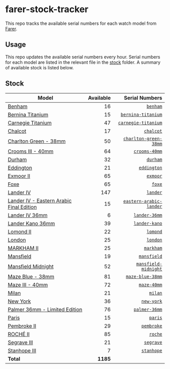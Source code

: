 # farer-stock-tracker

This repo tracks the available serial numbers for each watch model from [Farer](https://farer.com).

## Usage

This repo updates the available serial numbers every hour. Serial numbers for each model are listed in the relevant file in the [stock](./stock) folder. A summary of available stock is listed below.

## Stock

| Model | Available | Serial Numbers |
| ----- | --------: | -------------: |
| [Benham](https://usd.farer.com/products/benham) | 16 | [`benham`](./stock/benham) |
| [Bernina Titanium](https://usd.farer.com/products/bernina-titanium) | 15 | [`bernina-titanium`](./stock/bernina-titanium) |
| [Carnegie Titanium](https://usd.farer.com/products/carnegie-titanium) | 47 | [`carnegie-titanium`](./stock/carnegie-titanium) |
| [Chalcot](https://usd.farer.com/products/chalcot) | 17 | [`chalcot`](./stock/chalcot) |
| [Charlton Green - 38mm](https://usd.farer.com/products/charlton-green-38mm) | 50 | [`charlton-green-38mm`](./stock/charlton-green-38mm) |
| [Crooms III - 40mm](https://usd.farer.com/products/crooms-40mm) | 64 | [`crooms-40mm`](./stock/crooms-40mm) |
| [Durham](https://usd.farer.com/products/durham) | 32 | [`durham`](./stock/durham) |
| [Eddington](https://usd.farer.com/products/eddington) | 21 | [`eddington`](./stock/eddington) |
| [Exmoor II](https://usd.farer.com/products/exmoor) | 65 | [`exmoor`](./stock/exmoor) |
| [Foxe](https://usd.farer.com/products/foxe) | 65 | [`foxe`](./stock/foxe) |
| [Lander IV](https://usd.farer.com/products/lander) | 147 | [`lander`](./stock/lander) |
| [Lander IV - Eastern Arabic Final Edition](https://usd.farer.com/products/eastern-arabic-lander) | 15 | [`eastern-arabic-lander`](./stock/eastern-arabic-lander) |
| [Lander IV 36mm](https://usd.farer.com/products/lander-36mm) | 6 | [`lander-36mm`](./stock/lander-36mm) |
| [Lander Kano 36mm](https://usd.farer.com/products/lander-kano) | 39 | [`lander-kano`](./stock/lander-kano) |
| [Lomond II](https://usd.farer.com/products/lomond) | 22 | [`lomond`](./stock/lomond) |
| [London](https://usd.farer.com/products/london) | 25 | [`london`](./stock/london) |
| [MARKHAM II](https://usd.farer.com/products/markham) | 25 | [`markham`](./stock/markham) |
| [Mansfield](https://usd.farer.com/products/mansfield) | 19 | [`mansfield`](./stock/mansfield) |
| [Mansfield Midnight](https://usd.farer.com/products/mansfield-midnight) | 52 | [`mansfield-midnight`](./stock/mansfield-midnight) |
| [Maze Blue - 38mm](https://usd.farer.com/products/maze-blue-38mm) | 81 | [`maze-blue-38mm`](./stock/maze-blue-38mm) |
| [Maze III - 40mm](https://usd.farer.com/products/maze-40mm) | 72 | [`maze-40mm`](./stock/maze-40mm) |
| [Milan](https://usd.farer.com/products/milan) | 21 | [`milan`](./stock/milan) |
| [New York](https://usd.farer.com/products/new-york) | 36 | [`new-york`](./stock/new-york) |
| [Palmer 36mm - Limited Edition](https://usd.farer.com/products/palmer-36mm) | 76 | [`palmer-36mm`](./stock/palmer-36mm) |
| [Paris](https://usd.farer.com/products/paris) | 15 | [`paris`](./stock/paris) |
| [Pembroke II](https://usd.farer.com/products/pembroke) | 29 | [`pembroke`](./stock/pembroke) |
| [ROCHÉ II](https://usd.farer.com/products/roche) | 85 | [`roche`](./stock/roche) |
| [Segrave III](https://usd.farer.com/products/segrave) | 21 | [`segrave`](./stock/segrave) |
| [Stanhope III](https://usd.farer.com/products/stanhope) | 7 | [`stanhope`](./stock/stanhope) |
| **Total** | **1185** | |
